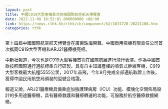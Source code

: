 ```yaml
---
layout: post
title: 中國C919大型客機首次亮相國際航空航天博覽會
date: 2022-11-08 16:52:01.000000000 +08:00
link: https://news.rthk.hk/rthk/ch/component/k2/1674720-20221108.htm
categories: rthk
---
```


第十四屆中國國際航空航天博覽會在廣東珠海開幕。中國商用飛機有限責任公司首次攜同C919大型客機和ARJ21醫療機亮相。

中新社報道，今次也是C919大型客機首次在國際航展進行飛行表演。作為中國首款按照國際通行適航標準自行研製、具有自主知識產權的噴氣式幹線客機，C919大型客機最大航程5555公里，2017年首飛，今年9月完成全部適航取證工作後，獲得中國民用航空局頒發的型號合格證。 

報道又說，ARJ21醫療機具備重症加強護理病房（ICU）功能、模塊化空間佈局設計的多用途醫療機，具有醫療救護和醫療轉運的功能，可服務於航空醫療救援網絡。
